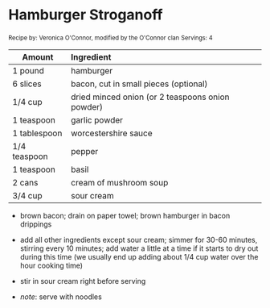 # Hamburger Stroganoff

<small>Recipe by: Veronica O'Connor, modified by the O'Connor clan</small>
<small>Servings: 4</small>

| Amount        | Ingredient                                            |
| ------------- | :---------------------------------------------------- |
| 1 pound       | hamburger                                          |
| 6 slices       | bacon, cut in small pieces (optional)                                          |
| 1/4 cup           | dried minced onion (or 2 teaspoons onion powder)                                         |
| 1 teaspoon      | garlic powder |
| 1 tablespoon    | worcestershire sauce                                          |
| 1/4 teaspoon | pepper |
| 1 teaspoon  | basil                                      |
| 2 cans | cream of mushroom soup                                   |
| 3/4 cup | sour cream |

- brown bacon; drain on paper towel; brown hamburger in bacon drippings
- add all other ingredients except sour cream; simmer for 30-60 minutes, stirring every 10 minutes; add water a little at a time if it starts to dry out during this time (we usually end up adding about 1/4 cup water over the hour cooking time)
- stir in sour cream right before serving

- _note_: serve with noodles

